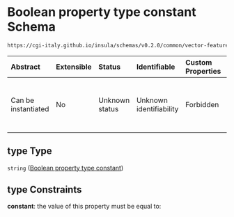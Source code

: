 # Boolean property type constant Schema

```txt
https://cgi-italy.github.io/insula/schemas/v0.2.0/common/vector-feature-property.schema.json#/$defs/booleanProperty/properties/type
```



| Abstract            | Extensible | Status         | Identifiable            | Custom Properties | Additional Properties | Access Restrictions | Defined In                                                                                                         |
| :------------------ | :--------- | :------------- | :---------------------- | :---------------- | :-------------------- | :------------------ | :----------------------------------------------------------------------------------------------------------------- |
| Can be instantiated | No         | Unknown status | Unknown identifiability | Forbidden         | Allowed               | none                | [vector-feature-property.schema.json\*](schemas/common/vector-feature-property.schema.json"open original schema") |

## type Type

`string` ([Boolean property type constant](vector-feature-property-defs-boolean-feature-attribute-properties-boolean-property-type-constant.md))

## type Constraints

**constant**: the value of this property must be equal to:

```json"boolean"
```
